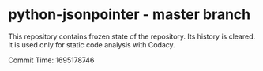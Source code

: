 # python-jsonpointer - master branch

This repository contains frozen state of the repository.
Its history is cleared. It is used only for static code
analysis with Codacy.

Commit Time: 1695178746